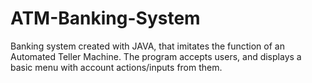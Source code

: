# ATM-Banking-System
Banking system created with JAVA, that imitates the function of an Automated Teller Machine.
The program accepts users, and displays a basic menu with account actions/inputs from them.
